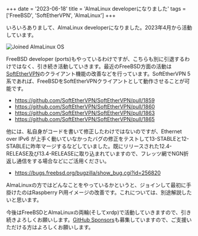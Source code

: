+++
date = '2023-06-18'
title = 'AlmaLinux developerになりました'
tags = ['FreeBSD', 'SoftEtherVPN', 'AlmaLinux']
+++

いろいろありまして、AlmaLinux developerになりました。2023年4月から活動しています。

![Joined AlmaLinux OS](https://img.vmeta.jp/ao2hoh.png)

FreeBSD developer (ports)もやっているわけですが、こちらも別に引退するわけではなく、引き続き活動していきます。最近のFreeBSD方面の活動は[SoftEtherVPN](https://github.com/SoftEtherVPN/SoftEtherVPN)のクライアント機能の改善などを行っています。SoftEtherVPN 5系であれば、FreeBSDをSoftEtherVPNクライアントとして動作させることが可能です。

* https://github.com/SoftEtherVPN/SoftEtherVPN/pull/1859
* https://github.com/SoftEtherVPN/SoftEtherVPN/pull/1860
* https://github.com/SoftEtherVPN/SoftEtherVPN/pull/1863
* https://github.com/SoftEtherVPN/SoftEtherVPN/pull/1865

他には、私自身がコードを書いて修正したわけではないのですが、Ethernet over IPv6 が上手く動いていなかったバグの修正をテストして13-STABLEと12-STABLEに昨年マージするなどしていました。既にリリースされた12.4-RELEASE及び13.4-RELEASEに取り込まれていますので、フレッツ網でNGN折返し通信をする場合などにご活用ください。

* https://bugs.freebsd.org/bugzilla/show_bug.cgi?id=256820


AlmaLinuxの方ではどんなことをやっているかというと、ジョインして最初に手掛けたのはRaspberry Pi用イメージの改善です。これについては、別途解説したいと思います。


今後はFreeBSDとAlmaLinuxの両輪(そしてxrdp)で活動していきますので、引き続きよろしくお願いします。[GitHub Sponsors](https://github.com/sponsors/metalefty/)も募集していますので、ご支援いただける方はよろしくお願いします。

